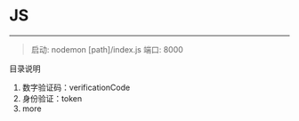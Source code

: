 # JS
----
> 启动: nodemon [path]/index.js 
端口: 8000

目录说明
1. 数字验证码：verificationCode
2. 身份验证：token
3. more
